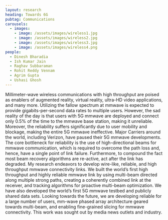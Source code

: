 ```yaml
---
layout: research
heading: Towards 6G
pubtag: Communications
carousels:
  - images:
    - image: /assets/images/wireless1.jpg
    - image: /assets/images/wireless2.jpg
    - image: /assets/images/wireless3.jpg
    - image: /assets/images/wireless4.png
people:
  - Dinesh Bharadia
  - Ish Kumar Jain
  - Raghav Subbaraman
  - Rohit Reddy Vennam
  - Agrim Gupta
  - Ushasi Ghosh
---
```


Millimeter-wave wireless communications with high throughput are poised as enablers of augmented reality, virtual reality, ultra-HD video applications, and many more. Utilizing the fallow spectrum at mmwave is expected to provide gigabits-per-second data rates to multiple users. However, the sad reality of the day is that users with 5G mmwave are deployed and connect only 0.5% of the time to the mmwave base station, making it unreliable. Moreover, the reliability suffers significantly due to user mobility and blockage, making the entire 5G mmwave ineffective. Major Carriers around the world, including Verizon, have paused their 5G mmwave developments. The core bottleneck for reliability is the use of high-directional beams for mmwave communication, which is required to overcome the path loss and, hence, have a single point of link failure. Furthermore, to compound the fact most beam recovery algorithms are re-active, act after the link has degraded. My research endeavors to develop wire-like, reliable, and high throughput mmwave connectivity links. We built the world’s first high throughput and highly reliable mmwave link by using multi-beam directed along multiple strong paths, creating a coherently combined link at the receiver, and tracking algorithms for proactive multi-beam optimization. We have also developed the world’s first 5G mmwave testbed and publicly shared data sets. Looking towards the future, we are developing reliable for a large number of users, mm-wave phased array architecture geared towards multi-beam, and enabling fine-grained slicing for mmwave connectivity. This work was sought out by media news outlets and industry.
